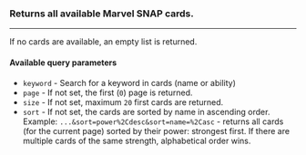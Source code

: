 ### Returns all available Marvel SNAP cards.

---

If no cards are available, an empty list is returned.

#### Available query parameters

- `keyword` - Search for a keyword in cards (name or ability)
- `page` - If not set, the first (`0`) page is returned.
- `size` - If not set, maximum `20` first cards are returned.
- `sort` - If not set, the cards are sorted by name in ascending order.  
  Example: `...&sort=power%2Cdesc&sort=name=%2Casc` - returns all cards (for the current page) sorted by their power: strongest first. If there are multiple cards of the same strength, alphabetical order wins.
